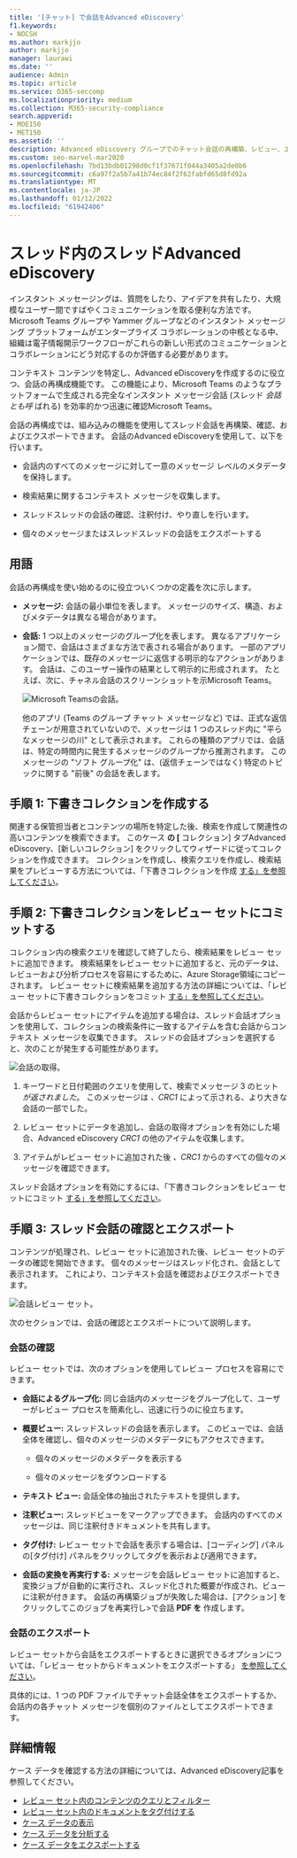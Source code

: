 ```yaml
---
title: '[チャット] で会話をAdvanced eDiscovery'
f1.keywords:
- NOCSH
ms.author: markjjo
author: markjjo
manager: laurawi
ms.date: ''
audience: Admin
ms.topic: article
ms.service: O365-seccomp
ms.localizationpriority: medium
ms.collection: M365-security-compliance
search.appverid:
- MOE150
- MET150
ms.assetid: ''
description: Advanced eDiscovery グループでのチャット会話の再構築、レビュー、エクスポートを行う Advanced eDiscovery での会話の再構築機能についてMicrosoft TeamsおよびYammerします。
ms.custom: seo-marvel-mar2020
ms.openlocfilehash: 7bd13bdb01298d0cf1f37671f044a3405a2de0b6
ms.sourcegitcommit: c6a97f2a5b7a41b74ec84f2f62fabfd65d8fd92a
ms.translationtype: MT
ms.contentlocale: ja-JP
ms.lasthandoff: 01/12/2022
ms.locfileid: "61942406"
---
```

# <a name="conversation-threading-in-advanced-ediscovery"></a>スレッド内のスレッドAdvanced eDiscovery

インスタント メッセージングは、質問をしたり、アイデアを共有したり、大規模なユーザー間ですばやくコミュニケーションを取る便利な方法です。 Microsoft Teams グループや Yammer グループなどのインスタント メッセージング プラットフォームがエンタープライズ コラボレーションの中核となる中、組織は電子情報開示ワークフローがこれらの新しい形式のコミュニケーションとコラボレーションにどう対応するのか評価する必要があります。

コンテキスト コンテンツを特定し、Advanced eDiscoveryを作成するのに役立つ、会話の再構成機能です。 この機能により、Microsoft Teams のようなプラットフォームで生成される完全なインスタント メッセージ会話 (スレッド *会話とも呼* ばれる) を効率的かつ迅速に確認Microsoft Teams。

会話の再構成では、組み込みの機能を使用してスレッド会話を再構築、確認、およびエクスポートできます。 会話のAdvanced eDiscoveryを使用して、以下を行います。

- 会話内のすべてのメッセージに対して一意のメッセージ レベルのメタデータを保持します。

- 検索結果に関するコンテキスト メッセージを収集します。

- スレッドスレッドの会話の確認、注釈付け、やり直しを行います。

- 個々のメッセージまたはスレッドスレッドの会話をエクスポートする

## <a name="terminology"></a>用語

会話の再構成を使い始めるのに役立ついくつかの定義を次に示します。

- **メッセージ:** 会話の最小単位を表します。 メッセージのサイズ、構造、およびメタデータは異なる場合があります。

- **会話:** 1 つ以上のメッセージのグループ化を表します。 異なるアプリケーション間で、会話はさまざまな方法で表される場合があります。 一部のアプリケーションでは、既存のメッセージに返信する明示的なアクションがあります。 会話は、このユーザー操作の結果として明示的に形成されます。 たとえば、次に、チャネル会話のスクリーンショットを示Microsoft Teams。

   ![Microsoft Teamsの会話。](../media/threadedchat.png)

   他のアプリ (Teams のグループ チャット メッセージなど) では、正式な返信チェーンが用意されていないので、メッセージは 1 つのスレッド内に "平らなメッセージの川" として表示されます。 これらの種類のアプリでは、会話は、特定の時間内に発生するメッセージのグループから推測されます。 このメッセージの "ソフト グループ化" は、(返信チェーンではなく) 特定のトピックに関する "前後" の会話を表します。

## <a name="step-1-create-a-draft-collection"></a>手順 1: 下書きコレクションを作成する

関連する保管担当者とコンテンツの場所を特定した後、検索を作成して関連性の高いコンテンツを検索できます。 このケース **の [** コレクション] タブAdvanced eDiscovery、[新しいコレクション] をクリックしてウィザードに従ってコレクションを作成できます。 コレクションを作成し、検索クエリを作成し、検索結果をプレビューする方法については、「下書きコレクションを作成 [する」を参照してください](create-draft-collection.md)。

## <a name="step-2-commit-a-draft-collection-to-a-review-set"></a>手順 2: 下書きコレクションをレビュー セットにコミットする

コレクション内の検索クエリを確認して終了したら、検索結果をレビュー セットに追加できます。 検索結果をレビュー セットに追加すると、元のデータは、レビューおよび分析プロセスを容易にするために、Azure Storage領域にコピーされます。 レビュー セットに検索結果を追加する方法の詳細については、「レビュー セットに下書きコレクションをコミット [する」を参照してください](commit-draft-collection.md)。

会話からレビュー セットにアイテムを追加する場合は、スレッド会話オプションを使用して、コレクションの検索条件に一致するアイテムを含む会話からコンテキスト メッセージを収集できます。 スレッドの会話オプションを選択すると、次のことが発生する可能性があります。

  ![会話の取得。](../media/messagesandconversations.png)

1. キーワードと日付範囲のクエリを使用して、検索でメッセージ 3 のヒット *が返されました*。 このメッセージは *、CRC1* によって示される、より大きな会話の一部でした。

2. レビュー セットにデータを追加し、会話の取得オプションを有効にした場合、Advanced eDiscovery *CRC1* の他のアイテムを収集します。

3. アイテムがレビュー セットに追加された後 *、CRC1* からのすべての個々のメッセージを確認できます。

スレッド会話オプションを有効にするには、「下書きコレクションをレビュー セットにコミット [する」を参照してください](commit-draft-collection.md#commit-a-draft-collection-to-a-review-set)。

## <a name="step-3-review-and-export-threaded-conversations"></a>手順 3: スレッド会話の確認とエクスポート

コンテンツが処理され、レビュー セットに追加された後、レビュー セットのデータの確認を開始できます。 個々のメッセージはスレッド化され、会話として表示されます。 これにより、コンテキスト会話を確認およびエクスポートできます。

  ![会話レビュー セット。](../media/ConversationRSOptions.PNG)

次のセクションでは、会話の確認とエクスポートについて説明します。

### <a name="reviewing-conversations"></a>会話の確認

レビュー セットでは、次のオプションを使用してレビュー プロセスを容易にできます。

- **会話によるグループ化:** 同じ会話内のメッセージをグループ化して、ユーザーがレビュー プロセスを簡素化し、迅速に行うのに役立ちます。

- **概要ビュー:** スレッドスレッドの会話を表示します。 このビューでは、会話全体を確認し、個々のメッセージのメタデータにもアクセスできます。

   - 個々のメッセージのメタデータを表示する

   - 個々のメッセージをダウンロードする

- **テキスト ビュー:** 会話全体の抽出されたテキストを提供します。

- **注釈ビュー:** スレッドビューをマークアップできます。 会話内のすべてのメッセージは、同じ注釈付きドキュメントを共有します。

- **タグ付け:** レビュー セットで会話を表示する場合は、[コーディング] パネルの[タグ付け] パネルをクリックしてタグを表示および適用できます。

- **会話の変換を再実行する:** メッセージを会話レビュー セットに追加すると、変換ジョブが自動的に実行され、スレッド化された概要が作成され、ビューに注釈が付きます。 会話の再構築ジョブが失敗した場合は、[アクション] をクリックしてこのジョブを再実行し>で会話 **PDF を** 作成します。

### <a name="exporting-conversations"></a>会話のエクスポート

レビュー セットから会話をエクスポートするときに選択できるオプションについては、「レビュー セットからドキュメントをエクスポートする」 [を参照してください](export-documents-from-review-set.md#export-options)。

具体的には、1 つの PDF ファイルでチャット会話全体をエクスポートするか、会話内の各チャット メッセージを個別のファイルとしてエクスポートできます。

## <a name="more-information"></a>詳細情報

ケース データを確認する方法の詳細については、Advanced eDiscovery記事を参照してください。

- [レビュー セット内のコンテンツのクエリとフィルター](review-set-search.md)
- [レビュー セット内のドキュメントをタグ付けする](tagging-documents.md)
- [ケース データの表示](view-documents-in-review-set.md)
- [ケース データを分析する](analyzing-data-in-review-set.md)
- [ケース データをエクスポートする](exporting-data-ediscover20.md)
